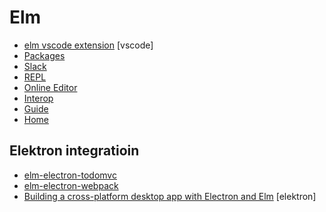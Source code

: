 # Elm

- [elm vscode extension](https://marketplace.visualstudio.com/items?itemName=sbrink.elm) [vscode]
- [Packages](http://package.elm-lang.org)
- [Slack](http://elmlang.herokuapp.com)
- [REPL](http://elmrepl.cuberoot.in)
- [Online Editor](http://elm-lang.org/try)
- [Interop](https://guide.elm-lang.org/interop/)
- [Guide](https://guide.elm-lang.org)
- [Home](http://elm-lang.org)


## Elektron integratioin
- [elm-electron-todomvc](https://github.com/mdgriffith/elm-electron-todomvc)
- [elm-electron-webpack](https://github.com/johnomarkid/elm-electron-webpack)
- [Building a cross-platform desktop app with Electron and Elm](https://medium.com/@ezekeal/building-an-electron-app-with-elm-part-1-boilerplate-3416a730731f#.j3s4n776l) [elektron]
